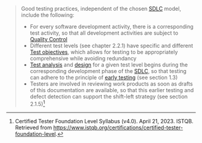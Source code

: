 
> Good testing practices, independent of the chosen [SDLC](Software%20Development%20Lifecycle.md) model, include the following:
> - For every software development activity, there is a corresponding test activity, so that all development activities are subject to [Quality Control](Quality%20Control.md)
> - Different test levels (see chapter 2.2.1) have specific and different [Test objectives](Test%20objectives.md), which allows for testing to be appropriately comprehensive while avoiding redundancy
> - [Test analysis](Test%20analysis.md) and [design](Test%20design.md) for a given test level begins during the corresponding development phase of the [SDLC](Software%20Development%20Lifecycle.md), so that testing can adhere to the principle of [early testing](Early%20testing%20saves%20time%20and%20money.md) (see section 1.3)
> - Testers are involved in reviewing work products as soon as drafts of this documentation are available, so that this earlier testing and defect detection can support the shift-left strategy (see section 2.1.5)[^1]

[^1]: Certified Tester Foundation Level Syllabus (v4.0). April 21, 2023. ISTQB. Retrieved from https://www.istqb.org/certifications/certified-tester-foundation-level.